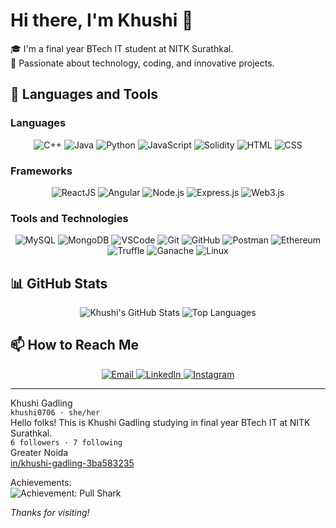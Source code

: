 # Hi there, I'm Khushi 👋

🎓 I'm a final year BTech IT student at NITK Surathkal.  
🌟 Passionate about technology, coding, and innovative projects.

## 🚀 Languages and Tools

### Languages
<p align="center">
  <img src="https://img.icons8.com/color/48/000000/c-plus-plus-logo.png" alt="C++" />
  <img src="https://img.icons8.com/color/48/000000/java-coffee-cup-logo.png" alt="Java" />
  <img src="https://img.icons8.com/color/48/000000/python.png" alt="Python" />
  <img src="https://img.icons8.com/color/48/000000/javascript.png" alt="JavaScript" />
  <img src="https://img.icons8.com/color/48/000000/solidity.png" alt="Solidity" />
  <img src="https://img.icons8.com/color/48/000000/html-5.png" alt="HTML" />
  <img src="https://img.icons8.com/color/48/000000/css3.png" alt="CSS" />
</p>

### Frameworks
<p align="center">
  <img src="https://img.icons8.com/color/48/000000/react-native.png" alt="ReactJS" />
  <img src="https://img.icons8.com/color/48/000000/angularjs.png" alt="Angular" />
  <img src="https://img.icons8.com/color/48/000000/nodejs.png" alt="Node.js" />
  <img src="https://img.icons8.com/ios-filled/50/000000/express.png" alt="Express.js" />
  <img src="https://img.icons8.com/color/48/000000/web3.png" alt="Web3.js" />
</p>

### Tools and Technologies
<p align="center">
  <img src="https://img.icons8.com/color/48/000000/mysql-logo.png" alt="MySQL" />
  <img src="https://img.icons8.com/color/48/000000/mongodb.png" alt="MongoDB" />
  <img src="https://img.icons8.com/color/48/000000/visual-studio-code-2019.png" alt="VSCode" />
  <img src="https://img.icons8.com/color/48/000000/git.png" alt="Git" />
  <img src="https://img.icons8.com/color/48/000000/github.png" alt="GitHub" />
  <img src="https://img.icons8.com/color/48/000000/postman-api.png" alt="Postman" />
  <img src="https://img.icons8.com/color/48/000000/ethereum.png" alt="Ethereum" />
  <img src="https://img.icons8.com/color/48/000000/truffle.png" alt="Truffle" />
  <img src="https://img.icons8.com/color/48/000000/gnome.png" alt="Ganache" />
  <img src="https://img.icons8.com/color/48/000000/linux.png" alt="Linux" />
</p>

## 📊 GitHub Stats

<p align="center">
  <img src="https://github-readme-stats.vercel.app/api?username=khushi0706&show_icons=true&theme=radical" alt="Khushi's GitHub Stats" />
  <img src="https://github-readme-stats.vercel.app/api/top-langs/?username=khushi0706&layout=compact&theme=radical" alt="Top Languages" />
</p>

## 📫 How to Reach Me

<p align="center">
  <a href="mailto:your-email@example.com">
    <img src="https://img.icons8.com/color/48/000000/gmail.png" alt="Email" />
  </a>
  <a href="https://www.linkedin.com/in/khushi-gadling-3ba583235">
    <img src="https://img.icons8.com/color/48/000000/linkedin.png" alt="LinkedIn" />
  </a>
  <a href="https://www.instagram.com/your-instagram-handle">
    <img src="https://img.icons8.com/color/48/000000/instagram-new.png" alt="Instagram" />
  </a>
</p>

---

Khushi Gadling  
`khushi0706 · she/her`  
Hello folks! This is Khushi Gadling studying in final year BTech IT at NITK Surathkal.  
`6 followers · 7 following`  
Greater Noida  
[in/khushi-gadling-3ba583235](https://www.linkedin.com/in/khushi-gadling-3ba583235)  

Achievements:  
![Achievement: Pull Shark](https://img.shields.io/badge/Achievement-Pull%20Shark-blue)

_Thanks for visiting!_
